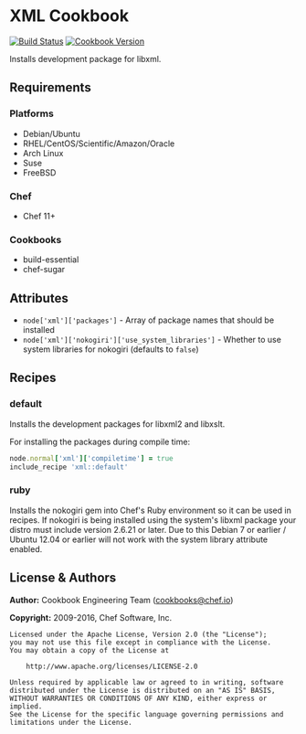 # XML Cookbook
[![Build Status](https://travis-ci.org/chef-cookbooks/xml.svg?branch=master)](http://travis-ci.org/chef-cookbooks/xml) [![Cookbook Version](http://img.shields.io/cookbook/v/xml.svg)](https://supermarket.chef.io/cookbooks/xml)

Installs development package for libxml.

## Requirements
### Platforms
- Debian/Ubuntu
- RHEL/CentOS/Scientific/Amazon/Oracle
- Arch Linux
- Suse
- FreeBSD

### Chef
- Chef 11+

### Cookbooks
- build-essential
- chef-sugar

## Attributes
- `node['xml']['packages']` - Array of package names that should be installed
- `node['xml']['nokogiri']['use_system_libraries']` - Whether to use system libraries for nokogiri (defaults to `false`)

## Recipes
### default
Installs the development packages for libxml2 and libxslt.

For installing the packages during compile time:

```ruby
node.normal['xml']['compiletime'] = true
include_recipe 'xml::default'
```

### ruby
Installs the nokogiri gem into Chef's Ruby environment so it can be used in recipes. If nokogiri is being installed using the system's libxml package your distro must include version 2.6.21 or later.  Due to this Debian 7 or earlier / Ubuntu 12.04 or earlier will not work with the system library attribute enabled.

## License & Authors
**Author:** Cookbook Engineering Team ([cookbooks@chef.io](mailto:cookbooks@chef.io))

**Copyright:** 2009-2016, Chef Software, Inc.

```
Licensed under the Apache License, Version 2.0 (the "License");
you may not use this file except in compliance with the License.
You may obtain a copy of the License at

    http://www.apache.org/licenses/LICENSE-2.0

Unless required by applicable law or agreed to in writing, software
distributed under the License is distributed on an "AS IS" BASIS,
WITHOUT WARRANTIES OR CONDITIONS OF ANY KIND, either express or implied.
See the License for the specific language governing permissions and
limitations under the License.
```
